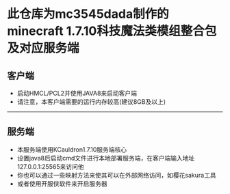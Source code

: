 # 此仓库为mc3545dada制作的minecraft 1.7.10科技魔法类模组整合包及对应服务端
## 客户端
- 启动HMCL/PCL2并使用JAVA8来启动客户端
- 请注意，本客户端需要的运行内存较高(建议8GB及以上)
--- 
## 服务端
- 本服务端使用KCauldron1.7.10服务端核心
- 设置java8后启动cmd文件进行本地部署服务端，在客户端输入地址127.0.0.1:25565来访问他
- 你也可以通过一些映射方法来使其可以在外部网络访问，如樱花sakura工具
- 或者使用开服侠软件来开启服务器
